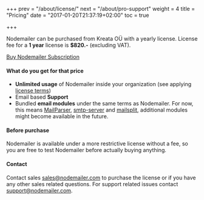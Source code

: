 +++
prev = "/about/license/"
next = "/about/pro-support"
weight = 4
title = "Pricing"
date = "2017-01-20T21:37:19+02:00"
toc = true

+++

Nodemailer can be purchased from Kreata OÜ with a yearly license. License fee for a **1 year** license is **$820.-** (excluding VAT).

<script src="https://gumroad.com/js/gumroad.js"></script>
<a class="gumroad-button" href="https://gum.co/nodemailer" data-gumroad-single-product="true">Buy Nodemailer Subscription</a>

#### What do you get for that price

  * **Unlimited usage** of Nodemailer inside your organization (see applying [license terms](/COMM-LICENSE))
  * Email based **Support**
  * Bundled **email modules** under the same terms as Nodemailer. For now, this means [MailParser](https://www.npmjs.com/package/mailparser), [smtp-server](https://www.npmjs.com/package/smtp-server) and [mailsplit](https://www.npmjs.com/package/mailsplit), additional modules might become available in the future.

#### Before purchase

Nodemailer is available under a more restrictive license without a fee, so you are free to test Nodemailer before actually buying anything.

#### Contact

Contact sales [sales@nodemailer.com](mailto:sales@nodemailer.com) to purchase the license or if you have any other sales related questions. For support related issues contact [support@nodemailer.com](mailto:support@nodemailer.com).
